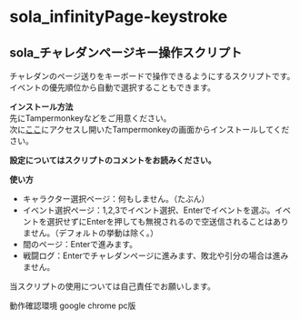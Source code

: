 # sola_infinityPage-keystroke
## sola_チャレダンページキー操作スクリプト
チャレダンのページ送りをキーボードで操作できるようにするスクリプトです。  
イベントの優先順位から自動で選択することもできます。

**インストール方法**  
先にTampermonkeyなどをご用意ください。  
次に[ここ](https://github.com/htawa/sola_infinityPage-keystroke/raw/main/script/sola_infinityPage-keystroke.user.js)にアクセスし開いたTampermonkeyの画面からインストールしてください。

**設定についてはスクリプトのコメントをお読みください。**

**使い方**
- キャラクター選択ページ：何もしません。（たぶん）
- イベント選択ページ：1,2,3でイベント選択、Enterでイベントを選ぶ。イベントを選択せずにEnterを押しても無視されるので空送信されることはありません。（デフォルトの挙動は除く。）
- 間のページ：Enterで進みます。
- 戦闘ログ：Enterでチャレダンページに進みます、敗北や引分の場合は進みません。

当スクリプトの使用については自己責任でお願いします。

動作確認環境 google chrome pc版
